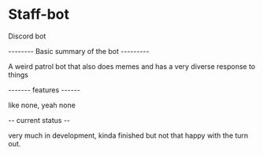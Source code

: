 # Staff-bot
Discord bot

-------- Basic summary of the bot ---------


A weird patrol bot that also does memes
and has a very diverse response to things

------- features ------


like none, yeah none

-- current status --


very much in development,
kinda finished but not that happy with the turn out.